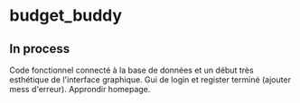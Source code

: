 # budget_buddy
## In process
Code fonctionnel connecté à la base de données et un début très esthétique de l'interface graphique. Gui de login et register terminé (ajouter mess d'erreur). Approndir homepage.
